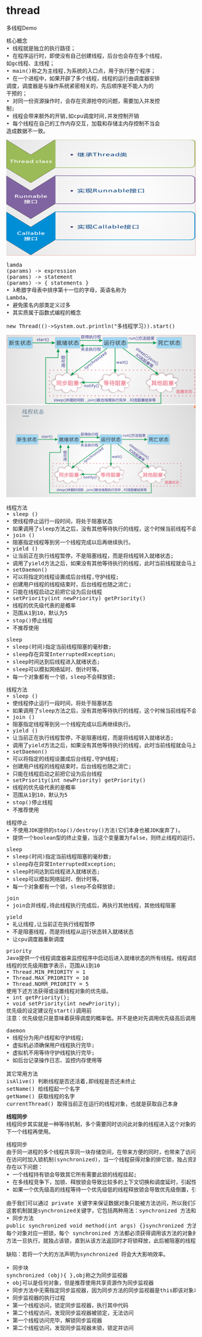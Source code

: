 # thread
多线程Demo

<pre>
核心概念
• 线程就是独立的执行路径；
• 在程序运行时，即使没有自己创建线程，后台也会存在多个线程，
如gc线程、主线程；
• main()称之为主线程,为系统的入口点，用于执行整个程序；
• 在一个进程中，如果开辟了多个线程，线程的运行由调度器安排
调度，调度器是与操作系统紧密相关的，先后顺序是不能人为的
干预的；
• 对同一份资源操作时，会存在资源抢夺的问题，需要加入并发控
制;
• 线程会带来额外的开销,如cpu调度时间,并发控制开销
• 每个线程在自己的工作内存交互，加载和存储主内存控制不当会
造成数据不一致。
</pre>

![Image 创建线程](https://raw.githubusercontent.com/li671207/thread/master/images/20190609151009.png)

<pre>
lamda
(params) -> expression
(params) -> statement
(params) -> { statements }
• λ希腊字母表中排序第十一位的字母，英语名称为
Lambda，
• 避免匿名内部类定义过多
• 其实质属于函数式编程的概念

new Thread(()->System.out.println("多线程学习)).start()
</pre>

![Image 线程状态1](https://raw.githubusercontent.com/li671207/thread/master/images/20190609160547.png)
![Image 线程状态2](https://raw.githubusercontent.com/li671207/thread/master/images/20190609155749.png)

<pre>
线程方法
• sleep () 
• 使线程停止运行一段时间，将处于阻塞状态
• 如果调用了sleep方法之后，没有其他等待执行的线程，这个时候当前线程不会马上恢复执行！
• join () 
• 阻塞指定线程等到另一个线程完成以后再继续执行。
• yield () 
• 让当前正在执行线程暂停，不是阻塞线程，而是将线程转入就绪状态;
• 调用了yield方法之后，如果没有其他等待执行的线程，此时当前线程就会马上恢复执行！
• setDaemon() 
• 可以将指定的线程设置成后台线程,守护线程;
• 创建用户线程的线程结束时，后台线程也随之消亡;
• 只能在线程启动之前把它设为后台线程
• setPriority(int newPriority) getPriority()
• 线程的优先级代表的是概率
• 范围从1到10，默认为5
• stop()停止线程
• 不推荐使用
</pre>

<pre>
sleep
• sleep(时间)指定当前线程阻塞的毫秒数;
• sleep存在异常InterruptedException;
• sleep时间达到后线程进入就绪状态;
• sleep可以模拟网络延时、倒计时等。
• 每一个对象都有一个锁，sleep不会释放锁;
</pre>

<pre>
线程方法
• sleep () 
• 使线程停止运行一段时间，将处于阻塞状态
• 如果调用了sleep方法之后，没有其他等待执行的线程，这个时候当前线程不会马上恢复执行！
• join () 
• 阻塞指定线程等到另一个线程完成以后再继续执行。
• yield () 
• 让当前正在执行线程暂停，不是阻塞线程，而是将线程转入就绪状态;
• 调用了yield方法之后，如果没有其他等待执行的线程，此时当前线程就会马上恢复执行！
• setDaemon() 
• 可以将指定的线程设置成后台线程,守护线程;
• 创建用户线程的线程结束时，后台线程也随之消亡;
• 只能在线程启动之前把它设为后台线程
• setPriority(int newPriority) getPriority()
• 线程的优先级代表的是概率
• 范围从1到10，默认为5
• stop()停止线程
• 不推荐使用
</pre>
<pre>
线程停止
• 不使用JDK提供的stop()/destroy()方法(它们本身也被JDK废弃了)。
• 提供一个boolean型的终止变量，当这个变量置为false，则终止线程的运行。
</pre>
<pre>
sleep
• sleep(时间)指定当前线程阻塞的毫秒数;
• sleep存在异常InterruptedException;
• sleep时间达到后线程进入就绪状态;
• sleep可以模拟网络延时、倒计时等。
• 每一个对象都有一个锁，sleep不会释放锁;
</pre>
<pre>
join
• join合并线程,待此线程执行完成后，再执行其他线程，其他线程阻塞
</pre>
<pre>
yield
• 礼让线程,让当前正在执行线程暂停
• 不是阻塞线程，而是将线程从运行状态转入就绪状态
• 让cpu调度器重新调度
</pre>
<pre>
priority
Java提供一个线程调度器来监控程序中启动后进入就绪状态的所有线程。线程调度器按照线程的优先级决定应调度哪个线程来执行。
线程的优先级用数字表示，范围从1到10
• Thread.MIN_PRIORITY = 1
• Thread.MAX_PRIORITY = 10
• Thread.NORM_PRIORITY = 5
使用下述方法获得或设置线程对象的优先级。
• int getPriority();
• void setPriority(int newPriority);
优先级的设定建议在start()调用前
注意：优先级低只是意味着获得调度的概率低。并不是绝对先调用优先级高后调用优先级低的线程。

daemon
• 线程分为用户线程和守护线程;
• 虚拟机必须确保用户线程执行完毕;
• 虚拟机不用等待守护线程执行完毕;
• 如后台记录操作日志、监控内存使用等

其它常用方法
isAlive() 判断线程是否还活着,即线程是否还未终止
setName() 给线程起一个名字
getName() 获取线程的名字
currentThread() 取得当前正在运行的线程对象，也就是获取自己本身
</pre>

<pre>
<b>线程同步</b>
线程同步其实就是一种等待机制，多个需要同时访问此对象的线程进入这个对象的等待池形成队列，等待前面的线程使用完毕后，
下一个线程再使用。
</pre>
<pre>
线程同步
由于同一进程的多个线程共享同一块存储空间，在带来方便的同时，也带来了访问冲突的问题。为了保证数据在方法中被访问时的正确性，
在访问时加入锁机制(synchronized)，当一个线程获得对象的排它锁，独占资源，其他线程必须等待，使用后释放锁即可。
存在以下问题：
• 一个线程持有锁会导致其它所有需要此锁的线程挂起;
• 在多线程竞争下，加锁、释放锁会导致比较多的上下文切换和调度延时，引起性能问题;
• 如果一个优先级高的线程等待一个优先级低的线程释放锁会导致优先级倒置，引起性能问题。

由于我们可以通过 private 关键字来保证数据对象只能被方法访问，所以我们只需针对方法提出一套机制，
这套机制就是synchronized关键字，它包括两种用法：synchronized 方法和 synchronized 块。
• 同步方法
public synchronized void method(int args) {}synchronized 方法控制对“成员变量|类变量”对象的访问：
每个对象对应一把锁，每个 synchronized 方法都必须获得调用该方法的对象的锁方能执行，否则所属线程阻塞，
方法一旦执行，就独占该锁，直到从该方法返回时才将锁释放，此后被阻塞的线程方能获得该锁，重新进入可执行状态。

缺陷：若将一个大的方法声明为synchronized 将会大大影响效率。

• 同步块
synchronized (obj){ },obj称之为同步监视器
• obj可以是任何对象，但是推荐使用共享资源作为同步监视器
• 同步方法中无需指定同步监视器，因为同步方法的同步监视器是this即该对象本身，或class即类的模子
• 同步监视器的执行过程
• 第一个线程访问，锁定同步监视器，执行其中代码
• 第二个线程访问，发现同步监视器被锁定，无法访问
• 第一个线程访问完毕，解锁同步监视器
• 第二个线程访问，发现同步监视器未锁，锁定并访问
</pre>
